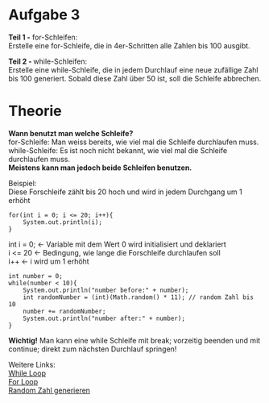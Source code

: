 <h1>Aufgabe 3</h1>

<strong>Teil 1 -</strong> for-Schleifen:</br>
Erstelle eine for-Schleife, die in 4er-Schritten alle Zahlen bis 100 ausgibt.

<strong>Teil 2 - </strong> while-Schleifen:</br>
Erstelle eine while-Schleife, die in jedem Durchlauf eine neue zufällige Zahl bis 100
generiert. Sobald diese Zahl über 50 ist, soll die Schleife abbrechen. 

<h1>Theorie</h1>
<b>Wann benutzt man welche Schleife?</b></br>
for-Schleife: Man weiss bereits, wie viel mal die Schleife durchlaufen muss.</br>
while-Schleife: Es ist noch nicht bekannt, wie viel mal die Schleife durchlaufen muss.</br>
<b>Meistens kann man jedoch beide Schleifen benutzen.</b>

Beispiel:</br>
Diese Forschleife zählt bis 20 hoch und wird in jedem Durchgang um 1 erhöht
```
for(int i = 0; i <= 20; i++){
    System.out.println(i);
}
```
int i = 0; <- Variable mit dem Wert 0 wird initialisiert und deklariert</br>
i <= 20 <- Bedingung, wie lange die Forschleife durchlaufen soll</br>
i++ <- i wird um 1 erhöht

```
int number = 0;
while(number < 10){
    System.out.println("number before:" + number);
    int randomNumber = (int)(Math.random() * 11); // random Zahl bis 10
    number += randomNumber;
    System.out.println("number after:" + number);
}
```
<b>Wichtig!</b> Man kann eine while Schleife mit break; vorzeitig beenden und mit continue; direkt zum nächsten Durchlauf springen!

Weitere Links:</br>
<a href="https://www.w3schools.com/java/java_while_loop.asp">While Loop</a></br>
<a href="https://www.w3schools.com/java/java_for_loop.asp">For Loop</a></br>
<a href="https://www.w3schools.com/java/java_math.asp">Random Zahl generieren</a>